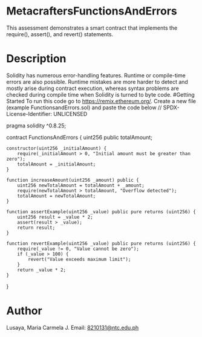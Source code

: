 # MetacraftersFunctionsAndErrors
This assessment demonstrates a smart contract that implements the require(), assert(), and revert() statements.

# Description
Solidity has numerous error-handling features. Runtime or compile-time errors are also possible. Runtime mistakes are more harder to detect and mostly arise during contract execution, whereas syntax problems are checked during compile time when Solidity is turned to byte code.
#Getting Started
To run this code go to https://remix.ethereum.org/. Create a new file (example FunctionsandErrors.sol) and paste the code below
// SPDX-License-Identifier: UNLICENSED

pragma solidity ^0.8.25;

contract FunctionsAndErrors {
    uint256 public totalAmount;
    
    constructor(uint256 _initialAmount) {
        require(_initialAmount > 0, "Initial amount must be greater than zero");
        totalAmount = _initialAmount;
    }
    
    function increaseAmount(uint256 _amount) public {
        uint256 newTotalAmount = totalAmount + _amount;
        require(newTotalAmount > totalAmount, "Overflow detected");
        totalAmount = newTotalAmount;
    }
    
    function assertExample(uint256 _value) public pure returns (uint256) {
        uint256 result = _value * 2;
        assert(result > _value);
        return result;
    }
    
    function revertExample(uint256 _value) public pure returns (uint256) {
        require(_value != 0, "Value cannot be zero");
        if (_value > 100) {
            revert("Value exceeds maximum limit");
        }
        return _value * 2;
    }
}

# Author
Lusaya, Maria Carmela J.
Email: 8210131@ntc.edu.ph
